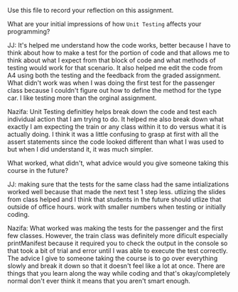 Use this file to record your reflection on this assignment.

What are your initial impressions of how `Unit Testing` affects your programming?

JJ: It's helped me understand how the code works, better because I have to think about how to make a test for the portion of code and that allows me to think about what I expect from that block of code and what methods of testing would work for that scenario. It also helped me edit the code from A4 using both the testing and the feedback from the graded assignment. What didn't work was when I was doing the first test for the passenger class because I couldn't figure out how to define the method for the type car. I like testing more than the orginal assignment. 


Nazifa: Unit Testing definitley helps break down the code and test each individual action that I am trying to do. It helped me also break down what exactly I am expecting the train or any class within it to do versus what it is actually doing. I think it was a little confusing to grasp at first with all the assert statements since the code looked different than what I was used to but when I did understand it, it was much simpler. 





What worked, what didn't, what advice would you give someone taking this course in the future?

JJ: making sure that the tests for the same class had the same intializations worked well because that made the next test 1 step less. utlizing the slides from class helped and I think that students in the future should utlize that outside of office hours. work with smaller numbers when testing or initially coding. 

Nazifa: What worked was making the tests for the passenger and the first few classes. However, the train class was definitely more dificult especially printManifest because it required you to check the output in the console so that took a bit of trial and error until I was able to execute the test correctly. The advice I give to someone taking the course is to go over everything slowly and break it down so that it doesn't feel like a lot at once. There are things that you learn along the way while coding and that's okay/completely normal don't ever think it means that you aren't smart enough. 

